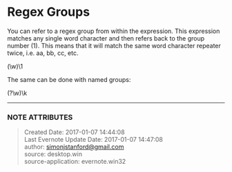 # Regex Groups

You can refer to a regex group from within the expression. This expression
matches any single word character and then refers back to the group number
(1). This means that it will match the same word character repeater twice,
i.e. aa, bb, cc, etc.

  

(\w)\1

  

The same can be done with named groups:

  

(?<twice>\w)\k<twice>

  


---
### NOTE ATTRIBUTES
>Created Date: 2017-01-07 14:44:08  
>Last Evernote Update Date: 2017-01-07 14:47:08  
>author: simonjstanford@gmail.com  
>source: desktop.win  
>source-application: evernote.win32  